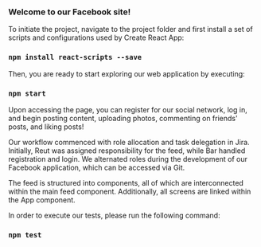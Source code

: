 ### Welcome to our Facebook site!

To initiate the project, navigate to the project folder and first install a set of scripts and configurations used by Create React App:
### `npm install react-scripts --save`

Then, you are ready to start exploring our web application by executing:
### `npm start`

Upon accessing the page, you can register for our social network, log in, and begin posting content, uploading photos, commenting on friends' posts, and liking posts!

Our workflow commenced with role allocation and task delegation in Jira. Initially, Reut was assigned responsibility for the feed, while Bar handled registration and login. We alternated roles during the development of our Facebook application, which can be accessed via Git.

The feed is structured into components, all of which are interconnected within the main feed component. Additionally, all screens are linked within the App component.


In order to execute our tests, please run the following command:

### `npm test`
